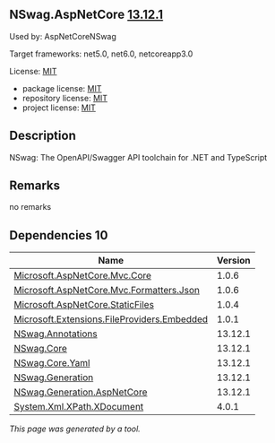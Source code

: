 NSwag.AspNetCore [13.12.1](https://www.nuget.org/packages/NSwag.AspNetCore/13.12.1)
--------------------

Used by: AspNetCoreNSwag

Target frameworks: net5.0, net6.0, netcoreapp3.0

License: [MIT](../../../../licenses/mit) 

- package license: [MIT](https://licenses.nuget.org/MIT) 
- repository license: [MIT](https://github.com/RicoSuter/NSwag.git) 
- project license: [MIT](https://github.com/RicoSuter/NSwag) 

Description
-----------
NSwag: The OpenAPI/Swagger API toolchain for .NET and TypeScript

Remarks
-----------
no remarks


Dependencies 10
-----------

|Name|Version|
|----------|:----|
|[Microsoft.AspNetCore.Mvc.Core](../../../../packages/nuget.org/microsoft.aspnetcore.mvc.core/1.0.6)|1.0.6|
|[Microsoft.AspNetCore.Mvc.Formatters.Json](../../../../packages/nuget.org/microsoft.aspnetcore.mvc.formatters.json/1.0.6)|1.0.6|
|[Microsoft.AspNetCore.StaticFiles](../../../../packages/nuget.org/microsoft.aspnetcore.staticfiles/1.0.4)|1.0.4|
|[Microsoft.Extensions.FileProviders.Embedded](../../../../packages/nuget.org/microsoft.extensions.fileproviders.embedded/1.0.1)|1.0.1|
|[NSwag.Annotations](../../../../packages/nuget.org/nswag.annotations/13.12.1)|13.12.1|
|[NSwag.Core](../../../../packages/nuget.org/nswag.core/13.12.1)|13.12.1|
|[NSwag.Core.Yaml](../../../../packages/nuget.org/nswag.core.yaml/13.12.1)|13.12.1|
|[NSwag.Generation](../../../../packages/nuget.org/nswag.generation/13.12.1)|13.12.1|
|[NSwag.Generation.AspNetCore](../../../../packages/nuget.org/nswag.generation.aspnetcore/13.12.1)|13.12.1|
|[System.Xml.XPath.XDocument](../../../../packages/nuget.org/system.xml.xpath.xdocument/4.0.1)|4.0.1|

*This page was generated by a tool.*